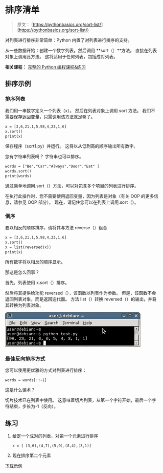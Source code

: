 # 排序清单

> 原文： [https://pythonbasics.org/sort-list/](https://pythonbasics.org/sort-list/)

对列表进行排序非常简单：Python 内置了对列表进行排序的支持。

从一些数据开始：创建一个数字列表，然后调用 **sort（）**方法。 直接在列表对象上调用此方法。 这将适用于任何列表，包括成对列表。

**相关课程：** [完整的 Python 编程课程&练习](https://gum.co/dcsp)

## 排序示例

### 排序列表

我们用一串数字定义一个列表（x）。 然后在列表对象上调用 sort 方法。 我们不需要保存返回变量，只需调用该方法就足够了。

```
x = [3,6,21,1,5,98,4,23,1,6]
x.sort()
print(x)

```

保存程序（sort1.py）并运行。 这将以从低到高的顺序输出所有数字。

您有字符串列表吗？ 字符串也可以排序。

```
words = ["Be","Car","Always","Door","Eat" ]
words.sort()
print(words)

```

通过简单地调用.sort（）方法，可以对包含多个项目的列表进行排序。

在执行此操作时，您不需要使用返回变量，因为列表是对象（有关 OOP 的更多信息，请参见 OOP 部分）。 现在，请记住您可以在列表上调用.sort（）。

### 倒序

要以相反的顺序排序，请将其与方法 reverse（）组合

```
x = [3,6,21,1,5,98,4,23,1,6]
x.sort()
x = list(reversed(x))
print(x)

```

所有数字将以相反的顺序显示。

那这是怎么回事？

首先，列表使用 x.sort（）排序。

然后将其提供给功能 reversed（），该函数以列表作为参数。 但是，该函数不会返回列表对象，而是返回迭代器。 方法 list（）转换 reversed（）的输出，并将其转换为列表对象。

![sort list](img/f33baba9840d1f4a7c43d5bb70282c8e.jpg)

### 最佳反向排序方式

您可以使用更优雅的方式对列表进行排序：

```
words = words[::-1]

```

这是什么骗术？

切片技术已在列表中使用。 这意味着切片列表，从第一个字符开始，最后一个字符结束，步长为-1（反向）。

## 练习

1.  给定一个成对的列表，对第一个元素进行排序

    ```
    x = [ (3,6),(4,7),(5,9),(8,4),(3,1)]

    ```

2.  现在排序第二个元素

[下载示例](https://gum.co/dcsp)